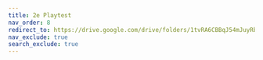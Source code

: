 ```yaml
---
title: 2e Playtest
nav_order: 8
redirect_to: https://drive.google.com/drive/folders/1tvRA6CBBqJ54mJuyRbfWpAtt43I18CHe?usp=drive_link
nav_exclude: true
search_exclude: true
---
```

